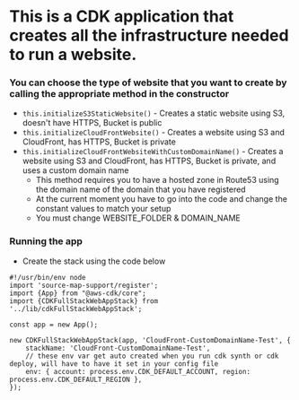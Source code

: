 # This is a CDK application that creates all the infrastructure needed to run a website. 

### You can choose the type of website that you want to create by calling the appropriate method in the constructor
- `this.initializeS3StaticWebsite()` - Creates a static website using S3, doesn't have HTTPS, Bucket is public
- `this.initializeCloudFrontWebsite()` - Creates a website using S3 and CloudFront, has HTTPS, Bucket is private
- `this.initializeCloudFrontWebsiteWithCustomDomainName()` - Creates a website using S3 and CloudFront, has HTTPS, Bucket is private, and uses a custom domain name
    - This method requires you to have a hosted zone in Route53 using the domain name of the domain that you have registered
    - At the current moment you have to go into the code and change the constant values to match your setup
    - You must change WEBSITE_FOLDER & DOMAIN_NAME

### Running the app
- Create the stack using the code below
```
#!/usr/bin/env node
import 'source-map-support/register';
import {App} from "@aws-cdk/core";
import {CDKFullStackWebAppStack} from '../lib/cdkFullStackWebAppStack';

const app = new App();

new CDKFullStackWebAppStack(app, 'CloudFront-CustomDomainName-Test', {
    stackName: 'CloudFront-CustomDomainName-Test',
    // these env var get auto created when you run cdk synth or cdk deploy, will have to have it set in your config file
    env: { account: process.env.CDK_DEFAULT_ACCOUNT, region: process.env.CDK_DEFAULT_REGION },
});
```
